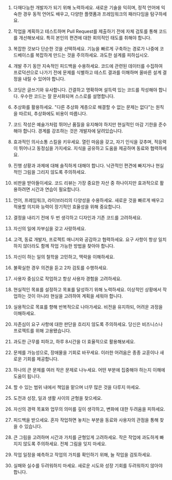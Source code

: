 1. 다재다능한 개발자가 되기 위해 노력하세요. 새로운 기술을 익히며, 정적 언어에 익숙한 경우 동적 언어도 배우고, 다양한 플랫폼과 프레임워크의 패러다임을 탐구하세요.

2. 작업을 계획하고 테스트하며 Pull Request를 제출하기 전에 자체 검토를 통해 코드를 개선해보세요. 특히 본인의 편견에 대한 회의적인 태도를 취해야 합니다.

3. 복잡한 것보다 단순한 것을 선택하세요. 기능을 빠르게 구축하는 경로가 나중에 코드베이스를 복잡하게 만드는 것을 주의하세요. 과도한 설계를 피하십시오.

4. 개발 주기 동안 지속적인 피드백을 수용하세요. 코드에 관련된 데이터를 수집하여 프로덕션으로 나가기 전에 문제를 식별하고 테스트 결과를 이해하며 올바른 설계 결정을 내릴 수 있어야 합니다.

5. 코딩은 글쓰기와 유사합니다. 간결하고 명확하며 설득력 있는 코드를 작성해야 합니다. 우수한 코드는 잘 문서화되며 스스로를 설명합니다.

6. 추상화를 활용하세요. "다른 추상화 계층으로 해결할 수 없는 문제는 없다"는 원칙을 따르되, 추상화에도 비용이 따릅니다.

7. 코드 작성은 예술가처럼 뛰어난 품질을 유지해야 하지만 현실적인 마감 기한을 준수해야 합니다. 경계를 강조하는 것은 개발자에 달려있습니다.

8. 효과적인 의사소통 스킬을 키우세요. 열린 마음을 갖고, 자기 인식을 갖추며, 적응력이 뛰어나고 동정심을 가지세요. 지식을 공유하고 도움을 제공하며 동료와 협력하세요.

9. 진행 상황과 과제에 대해 솔직하게 대해야 합니다. 낙관적인 편견에 빠지거나 현실적인 그림을 그리지 않도록 주의하세요.

10. 비판을 받아들이세요. 코드 리뷰는 가장 중요한 자산 중 하나이지만 효과적으로 활용하려면 시간과 연습이 필요합니다.

11. 언어, 프레임워크, 라이브러리의 다양성을 수용하세요. 새로운 것을 빠르게 배우고 적용할 의지와 능력이 장기적인 효율성을 위해 중요합니다.

12. 결정을 내리기 전에 두 번 생각하고 디자인과 기존 코드를 고려하세요.

13. 자신의 일에 자부심을 갖고 사랑하세요.

14. 고객, 동료 개발자, 프로젝트 매니저와 공감하고 협력하세요. 요구 사항이 항상 일치하지 않더라도 함께 작업 가능한 방법을 찾아야 합니다.

15. 자신이 하는 일의 철학을 고민하고, 맥락을 이해하세요.

16. 불확실한 경우 의견을 듣고 2차 검토를 수행하세요.

17. 사용자 중심으로 작업하고 항상 사용자 경험을 고려하세요.

18. 현실적인 목표를 설정하고 목표를 달성하기 위해 노력하세요. 이상적인 상황에서 작업하는 것이 아니라 현실을 고려하여 계획을 세워야 합니다.

19. 실용적으로 목표를 향해 반복적으로 나아가세요. 비전을 유지하되, 어려운 과정을 이해하세요.

20. 자존심이 요구 사항에 대한 판단을 흐리지 않도록 주의하세요. 당신은 비즈니스나 프로젝트를 위해 고용됐습니다.

21. 과도한 근무를 피하고, 하루 8시간을 더 효율적으로 활용해보세요.

22. 문제를 가능성으로, 장애물을 기회로 바꾸세요. 이러한 어려움은 종종 교훈이나 새로운 기회를 제공합니다.

23. 하나의 큰 문제를 여러 작은 문제로 나누세요. 어떤 부분에 집중해야 하는지 이해에 도움이 됩니다.

24. 할 수 있는 범위 내에서 책임을 맡으며 너무 많은 것을 다루지 마세요.

25. 도전과 성장, 일과 생활 사이의 균형을 찾으세요.

26. 자신의 경력 목표와 업무의 의미를 깊이 생각하고, 변화에 대한 두려움을 피하세요.

27. 피드백을 받으세요. 혼자 작업하면 놓치는 부분을 동료와 사용자의 관점을 통해 찾을 수 있습니다.

28. 큰 그림을 고려하며 시간과 가치를 균형있게 고려하세요. 작은 작업에 과도하게 빠지지 않도록 주의하세요. 전체 그림을 잊지 마세요.

29. 작업 일정을 예측하고 작업의 가치를 확인하기 위해, 늘 작업을 검토하세요.
    
30. 실패와 실수를 두려워하지 마세요. 새로운 시도와 성장 기회를 두려워하지 않아야 합니다.
